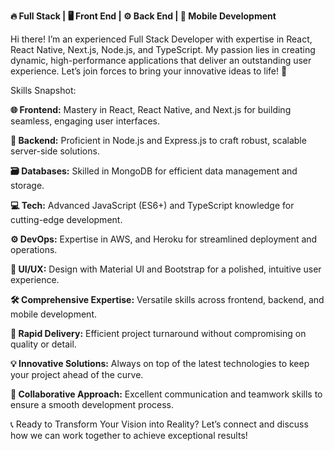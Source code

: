**🔥 Full Stack | 🖥️ Front End | ⚙️ Back End | 📱 Mobile Development**

Hi there! I’m an experienced Full Stack Developer with expertise in React, React Native, Next.js, Node.js, and TypeScript. My passion lies in creating dynamic, high-performance applications that deliver an outstanding user experience. Let’s join forces to bring your innovative ideas to life! 🌟

Skills Snapshot:

**🌐 Frontend:** Mastery in React, React Native, and Next.js for building seamless, engaging user interfaces.

**🔧 Backend:** Proficient in Node.js and Express.js to craft robust, scalable server-side solutions.

**🗃️ Databases:** Skilled in MongoDB for efficient data management and storage.

**💻 Tech:** Advanced JavaScript (ES6+) and TypeScript knowledge for cutting-edge development.

**⚙️ DevOps:** Expertise in AWS, and Heroku for streamlined deployment and operations.

**🎨 UI/UX:** Design with Material UI and Bootstrap for a polished, intuitive user experience.

**🛠️ Comprehensive Expertise:** Versatile skills across frontend, backend, and mobile development.

**🚀 Rapid Delivery:** Efficient project turnaround without compromising on quality or detail.

**💡 Innovative Solutions:** Always on top of the latest technologies to keep your project ahead of the curve.

**🤝 Collaborative Approach:** Excellent communication and teamwork skills to ensure a smooth development process.

📞 Ready to Transform Your Vision into Reality? Let’s connect and discuss how we can work together to achieve exceptional results!
